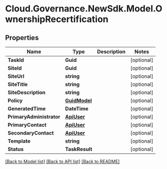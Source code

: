 # Cloud.Governance.NewSdk.Model.OwnershipRecertification
## Properties

Name | Type | Description | Notes
------------ | ------------- | ------------- | -------------
**TaskId** | **Guid** |  | [optional] 
**SiteId** | **Guid** |  | [optional] 
**SiteUrl** | **string** |  | [optional] 
**SiteTitle** | **string** |  | [optional] 
**SiteDescription** | **string** |  | [optional] 
**Policy** | [**GuidModel**](GuidModel.md) |  | [optional] 
**GeneratedTime** | **DateTime** |  | [optional] 
**PrimaryAdministrator** | [**ApiUser**](ApiUser.md) |  | [optional] 
**PrimaryContact** | [**ApiUser**](ApiUser.md) |  | [optional] 
**SecondaryContact** | [**ApiUser**](ApiUser.md) |  | [optional] 
**Template** | **string** |  | [optional] 
**Status** | **TaskResult** |  | [optional] 

[[Back to Model list]](../README.md#documentation-for-models) [[Back to API list]](../README.md#documentation-for-api-endpoints) [[Back to README]](../README.md)

